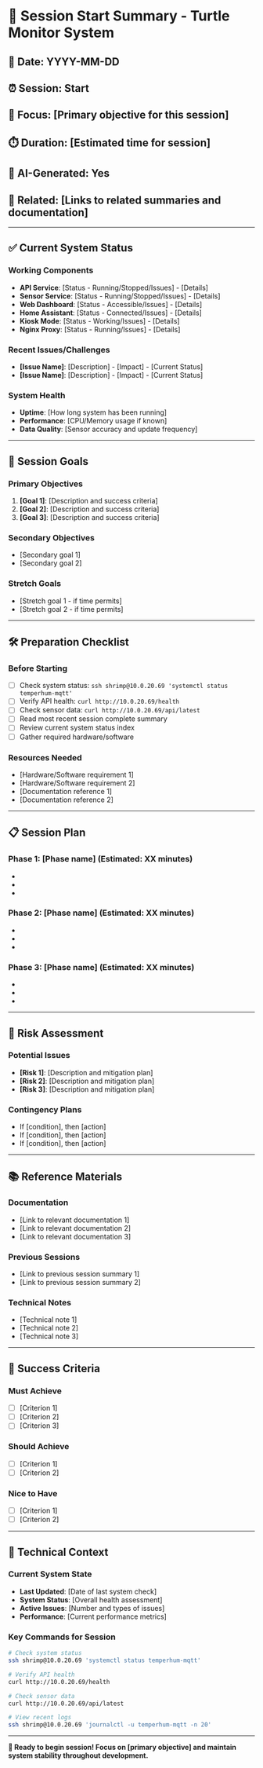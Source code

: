 # 📅 Session Start Summary - Turtle Monitor System

## 📅 Date: YYYY-MM-DD
## ⏰ Session: Start
## 🎯 Focus: [Primary objective for this session]
## ⏱️ Duration: [Estimated time for session]
## 🤖 AI-Generated: Yes
## 🔗 Related: [Links to related summaries and documentation]

---

## ✅ Current System Status

### Working Components
- **API Service**: [Status - Running/Stopped/Issues] - [Details]
- **Sensor Service**: [Status - Running/Stopped/Issues] - [Details]
- **Web Dashboard**: [Status - Accessible/Issues] - [Details]
- **Home Assistant**: [Status - Connected/Issues] - [Details]
- **Kiosk Mode**: [Status - Working/Issues] - [Details]
- **Nginx Proxy**: [Status - Running/Issues] - [Details]

### Recent Issues/Challenges
- **[Issue Name]**: [Description] - [Impact] - [Current Status]
- **[Issue Name]**: [Description] - [Impact] - [Current Status]

### System Health
- **Uptime**: [How long system has been running]
- **Performance**: [CPU/Memory usage if known]
- **Data Quality**: [Sensor accuracy and update frequency]

---

## 🎯 Session Goals

### Primary Objectives
1. **[Goal 1]**: [Description and success criteria]
2. **[Goal 2]**: [Description and success criteria]
3. **[Goal 3]**: [Description and success criteria]

### Secondary Objectives
- [Secondary goal 1]
- [Secondary goal 2]

### Stretch Goals
- [Stretch goal 1 - if time permits]
- [Stretch goal 2 - if time permits]

---

## 🛠️ Preparation Checklist

### Before Starting
- [ ] Check system status: `ssh shrimp@10.0.20.69 'systemctl status temperhum-mqtt'`
- [ ] Verify API health: `curl http://10.0.20.69/health`
- [ ] Check sensor data: `curl http://10.0.20.69/api/latest`
- [ ] Read most recent session complete summary
- [ ] Review current system status index
- [ ] Gather required hardware/software

### Resources Needed
- [Hardware/Software requirement 1]
- [Hardware/Software requirement 2]
- [Documentation reference 1]
- [Documentation reference 2]

---

## 📋 Session Plan

### Phase 1: [Phase name] (Estimated: XX minutes)
- [Task 1.1]: [Description]
- [Task 1.2]: [Description]
- [Task 1.3]: [Description]

### Phase 2: [Phase name] (Estimated: XX minutes)
- [Task 2.1]: [Description]
- [Task 2.2]: [Description]
- [Task 2.3]: [Description]

### Phase 3: [Phase name] (Estimated: XX minutes)
- [Task 3.1]: [Description]
- [Task 3.2]: [Description]
- [Task 3.3]: [Description]

---

## 🚨 Risk Assessment

### Potential Issues
- **[Risk 1]**: [Description and mitigation plan]
- **[Risk 2]**: [Description and mitigation plan]
- **[Risk 3]**: [Description and mitigation plan]

### Contingency Plans
- If [condition], then [action]
- If [condition], then [action]
- If [condition], then [action]

---

## 📚 Reference Materials

### Documentation
- [Link to relevant documentation 1]
- [Link to relevant documentation 2]
- [Link to relevant documentation 3]

### Previous Sessions
- [Link to previous session summary 1]
- [Link to previous session summary 2]

### Technical Notes
- [Technical note 1]
- [Technical note 2]
- [Technical note 3]

---

## 🎯 Success Criteria

### Must Achieve
- [ ] [Criterion 1]
- [ ] [Criterion 2]
- [ ] [Criterion 3]

### Should Achieve
- [ ] [Criterion 1]
- [ ] [Criterion 2]

### Nice to Have
- [ ] [Criterion 1]
- [ ] [Criterion 2]

---

## 🔧 Technical Context

### Current System State
- **Last Updated**: [Date of last system check]
- **System Status**: [Overall health assessment]
- **Active Issues**: [Number and types of issues]
- **Performance**: [Current performance metrics]

### Key Commands for Session
```bash
# Check system status
ssh shrimp@10.0.20.69 'systemctl status temperhum-mqtt'

# Verify API health
curl http://10.0.20.69/health

# Check sensor data
curl http://10.0.20.69/api/latest

# View recent logs
ssh shrimp@10.0.20.69 'journalctl -u temperhum-mqtt -n 20'
```

---

**🚀 Ready to begin session! Focus on [primary objective] and maintain system stability throughout development.** 
